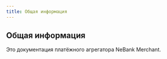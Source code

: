```yaml
---
title: Общая информация
---
```


## Общая информация

Это документация платёжного агрегатора NeBank Merchant.